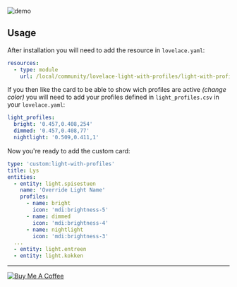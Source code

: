 ![demo](https://github.com/tcarlsen/lovelace-light-with-profiles/raw/master/demo.gif)

## Usage

After installation you will need to add the resource in `lovelace.yaml`:

```yaml
resources:
  - type: module
    url: /local/community/lovelace-light-with-profiles/light-with-profiles.js
```

If you then like the card to be able to show wich profiles are active *(change color)* you will need to add your profiles defined in `light_profiles.csv` in your `lovelace.yaml`:

```yaml
light_profiles:
  bright: '0.457,0.408,254'
  dimmed: '0.457,0.408,77'
  nightlight: '0.509,0.411,1'
```

Now you're ready to add the custom card:

```yaml
type: 'custom:light-with-profiles'
title: Lys
entities:
  - entity: light.spisestuen
    name: 'Override Light Name'
    profiles:
      - name: bright
        icon: 'mdi:brightness-5'
      - name: dimmed
        icon: 'mdi:brightness-4'
      - name: nightlight
        icon: 'mdi:brightness-3'
  ...
  - entity: light.entreen
  - entity: light.kokken
```

---
<a href="https://www.buymeacoffee.com/tcarlsen" target="_blank"><img src="https://www.buymeacoffee.com/assets/img/custom_images/white_img.png" alt="Buy Me A Coffee" style="height: auto !important;width: auto !important;" ></a>
